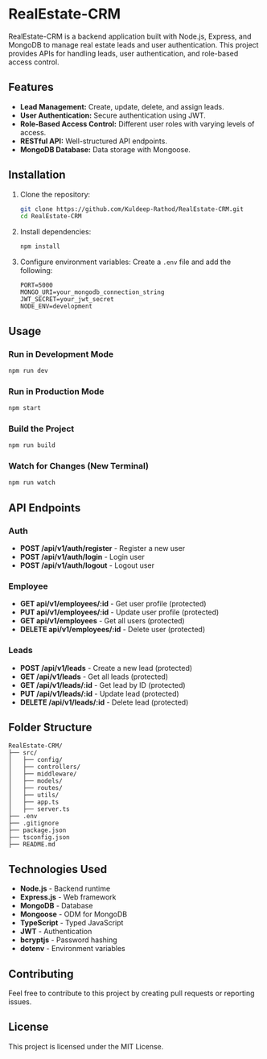 # RealEstate-CRM

RealEstate-CRM is a backend application built with Node.js, Express, and MongoDB to manage real estate leads and user authentication. This project provides APIs for handling leads, user authentication, and role-based access control.

## Features

- **Lead Management:** Create, update, delete, and assign leads.
- **User Authentication:** Secure authentication using JWT.
- **Role-Based Access Control:** Different user roles with varying levels of access.
- **RESTful API:** Well-structured API endpoints.
- **MongoDB Database:** Data storage with Mongoose.

## Installation

1. Clone the repository:
   ```sh
   git clone https://github.com/Kuldeep-Rathod/RealEstate-CRM.git
   cd RealEstate-CRM
   ```
2. Install dependencies:
   ```sh
   npm install
   ```
3. Configure environment variables:
   Create a `.env` file and add the following:
   ```env
   PORT=5000
   MONGO_URI=your_mongodb_connection_string
   JWT_SECRET=your_jwt_secret
   NODE_ENV=development
   ```

## Usage

### Run in Development Mode

```sh
npm run dev
```

### Run in Production Mode

```sh
npm start
```

### Build the Project

```sh
npm run build
```

### Watch for Changes (New Terminal)

```sh
npm run watch
```

## API Endpoints

### Auth

- **POST /api/v1/auth/register** - Register a new user
- **POST /api/v1/auth/login** - Login user
- **POST /api/v1/auth/logout** - Logout user

### Employee

- **GET api/v1/employees/:id** - Get user profile (protected)
- **PUT api/v1/employees/:id** - Update user profile (protected)
- **GET api/v1/employees** - Get all users (protected)
- **DELETE api/v1/employees/:id** - Delete user (protected)

### Leads

- **POST /api/v1/leads** - Create a new lead (protected)
- **GET /api/v1/leads** - Get all leads (protected)
- **GET /api/v1/leads/:id** - Get lead by ID (protected)
- **PUT /api/v1/leads/:id** - Update lead (protected)
- **DELETE /api/v1/leads/:id** - Delete lead (protected)

## Folder Structure

```
RealEstate-CRM/
├── src/
│   ├── config/
│   ├── controllers/
│   ├── middleware/
│   ├── models/
│   ├── routes/
│   ├── utils/
│   ├── app.ts
│   ├── server.ts
├── .env
├── .gitignore
├── package.json
├── tsconfig.json
├── README.md
```

## Technologies Used

- **Node.js** - Backend runtime
- **Express.js** - Web framework
- **MongoDB** - Database
- **Mongoose** - ODM for MongoDB
- **TypeScript** - Typed JavaScript
- **JWT** - Authentication
- **bcryptjs** - Password hashing
- **dotenv** - Environment variables

## Contributing

Feel free to contribute to this project by creating pull requests or reporting issues.

## License

This project is licensed under the MIT License.

